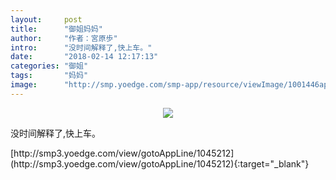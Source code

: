 ```yaml
---
layout:     post
title:      "御姐妈妈"
author:     "作者：宮原歩"
intro:      "没时间解释了,快上车。"
date:       "2018-02-14 12:17:13"
categories: "御姐"
tags:       "妈妈"
image:      "http://smp.yoedge.com/smp-app/resource/viewImage/1001446appline.png"
---
```

<div style="text-align: center">
<p><img src="http://smp.yoedge.com/smp-app/resource/viewImage/1001446appline.png"/></p>
</div>
<p class="post-meta">
<span>没时间解释了,快上车。</span>
</p>
[http://smp3.yoedge.com/view/gotoAppLine/1045212](http://smp3.yoedge.com/view/gotoAppLine/1045212){:target="_blank"}


